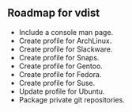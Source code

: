## Roadmap for vdist
- Include a console man page.
- Create profile for ArchLinux.
- Create profile for Slackware.
- Create profile for Snaps.
- Create profile for Gentoo.
- Create profile for Fedora.
- Create profile for Suse.
- Update profile for Ubuntu.
- Package private git repositories.
